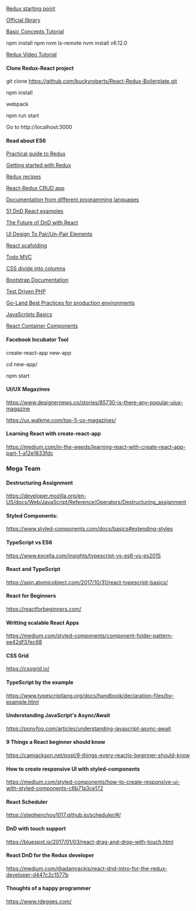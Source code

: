 [Redux starting point](http://www.youhavetolearncomputers.com/blog/2015/9/15/a-conceptual-overview-of-redux-or-how-i-fell-in-love-with-a-javascript-state-container)

[Official library](https://github.com/reactjs/redux)

[Basic Concepts Tutorial](https://github.com/happypoulp/redux-tutorial)

npm install npm
nvm ls-remote
nvm install v6.12.0

[Redux Video Tutorial](https://youtu.be/DiLVAXlVYR0)

#### Clone Redux-React project
git clone https://github.com/buckyroberts/React-Redux-Boilerplate.git

npm install

webpack

npm run start

Go to http://localhost:3000

#### Read about ES6


[Practical guide to Redux](https://lorenstewart.me/2016/11/27/a-practical-guide-to-redux)

[Getting started with Redux](http://www.jchapron.com/2015/08/14/getting-started-with-redux)

[Redux recipes](https://redux.js.org/docs/recipes)

[React-Redux CRUD app](https://medium.com/@rajaraodv/a-guide-for-building-a-react-redux-crud-app-7fe0b8943d0f)

[Documentation from different programming languages](https://devdocs.io)

[51 DnD React examples](https://react.rocks/tag/Drag_Drop)

[The Future of DnD with React](https://medium.com/@dan_abramov/the-future-of-drag-and-drop-apis-249dfea7a15f)

[UI Design To Pair/Un-Pair Elements](https://ux.stackexchange.com/questions/25715/how-can-i-allow-users-to-easily-pair-items-from-long-lists)

[React scafolding](http://fountainjs.io/)

[Todo MVC](https://codesandbox.io/s/github/reactjs/redux/tree/master/examples/todomvc)

[CSS divide into columns](https://stackoverflow.com/questions/10594197/divide-content-area-into-two-columns)

[Bootstrap Documentation](https://getbootstrap.com/docs/4.0/getting-started/introduction/)

[Test Driven PHP](https://code.tutsplus.com/series/test-driven-php--net-27482)

[Go-Land Best Practices for production environments](https://peter.bourgon.org/go-in-production/)

[JavaScripts Basics](https://developer.mozilla.org/en-US/docs/Learn/Getting_started_with_the_web/JavaScript_basics)

[React Container Components](https://medium.com/@learnreact/container-components-c0e67432e005)

#### Facebook Incubator Tool

create-react-app new-app

cd new-app/

npm start

#### UI/UX Magazines

https://www.designernews.co/stories/85730-is-there-any-popular-uiux-magazine

https://ux.walkme.com/top-5-ux-magazines/

#### Learning React with create-react-app

https://medium.com/in-the-weeds/learning-react-with-create-react-app-part-1-a12e1833fdc

### Mega Team

#### Destructuring Assignment
https://developer.mozilla.org/en-US/docs/Web/JavaScript/Reference/Operators/Destructuring_assignment

#### Styled Components: 
https://www.styled-components.com/docs/basics#extending-styles

#### TypeScript vs ES6
https://www.excella.com/insights/typescript-vs-es6-vs-es2015

#### React and TypeScript
https://spin.atomicobject.com/2017/10/31/react-typescript-basics/

#### React for Beginners
https://reactforbeginners.com/

#### Writting scalable React Apps
https://medium.com/styled-components/component-folder-pattern-ee42df37ec68

#### CSS Grid
https://cssgrid.io/

#### TypeScript by the example
https://www.typescriptlang.org/docs/handbook/declaration-files/by-example.html

#### Understanding JavaScript's Async/Await
https://ponyfoo.com/articles/understanding-javascript-async-await

#### 9 Things a React beginner should know
https://camjackson.net/post/9-things-every-reactjs-beginner-should-know

#### How to create responsive UI with styled-components
https://medium.com/styled-components/how-to-create-responsive-ui-with-styled-components-c6b71a3ce172

#### React Scheduler
https://stephenchou1017.github.io/scheduler/#/

#### DnD with touch support
https://bluespot.io/2017/01/03/react-drag-and-drop-with-touch.html

#### React DnD for the Redux developer
https://medium.com/@adamrackis/react-dnd-intro-for-the-redux-developer-d447c2c1577b

#### Thoughts of a happy programmer
https://www.rdegges.com/



